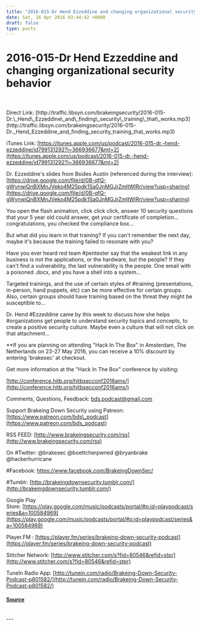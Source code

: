 ```yaml
---
title: "2016-015-Dr Hend Ezzeddine and changing organizational security behavior"
date: Sat, 16 Apr 2016 03:44:42 +0000
draft: false
type: posts
---
```

# 2016-015-Dr Hend Ezzeddine and changing organizational security behavior

<br/>

<br/>
Direct Link: [http://traffic.libsyn.com/brakeingsecurity/2016-015-Dr.\_Hend\_Ezzeddine\_and\_finding\_security\_training\_that\_works.mp3](http://traffic.libsyn.com/brakeingsecurity/2016-015-Dr._Hend_Ezzeddine_and_finding_security_training_that_works.mp3)

iTunes Link: [https://itunes.apple.com/us/podcast/2016-015-dr.-hend-ezzeddine/id799131292?i=366936677&mt=2](https://itunes.apple.com/us/podcast/2016-015-dr.-hend-ezzeddine/id799131292?i=366936677&mt=2)

Dr. Ezzeddine's slides from Bsides Austin (referenced during the interview): [https://drive.google.com/file/d/0B-qfQ-gWynwiQnBXMnJVeko4M25pdk1Sa0JnMGJrZmltWlRr/view?usp=sharing](https://drive.google.com/file/d/0B-qfQ-gWynwiQnBXMnJVeko4M25pdk1Sa0JnMGJrZmltWlRr/view?usp=sharing)

You open the flash animation, click click click, answer 10 security questions that your 5 year old could answer, get your certificate of completion... congratulations, you checked the compliance box...

But what did you learn in that training? If you can't remember the next day, maybe it's because the training failed to resonate with you?

Have you ever heard red team #pentester say that the weakest link in any business is not the applications, or the hardware, but the people? If they can't find a vulnerability, the last vulnerability is the people. One email with a poisoned .docx, and you have a shell into a system...

Targeted trainings, and the use of certain styles of #training (presentations, in-person, hand puppets, etc) can be more effective for certain groups. Also, certain groups should have training based on the threat they might be susceptible to...

Dr. Hend #Ezzeddine came by this week to discuss how she helps #organizations get people to understand security topics and concepts, to create a positive security culture. Maybe even a culture that will not click on that attachment...

\*\*If you are planning on attending "Hack In The Box" in Amsterdam, The Netherlands on 23-27 May 2016, you can receive a 10% discount by entering 'brakesec' at checkout.

Get more information at the "Hack In The Box" conference by visiting:

[http://conference.hitb.org/hitbsecconf2016ams/](http://conference.hitb.org/hitbsecconf2016ams/)

Comments, Questions, Feedback: [bds.podcast@gmail.com](mailto:bds.podcast@gmail.com)

Support Brakeing Down Security using Patreon: [https://www.patreon.com/bds\_podcast](https://www.patreon.com/bds_podcast)

RSS FEED: [http://www.brakeingsecurity.com/rss](http://www.brakeingsecurity.com/rss)

On #Twitter: @brakesec @boettcherpwned @bryanbrake @hackerhurricane

#Facebook: https://www.facebook.com/BrakeingDownSec/

#Tumblr: [http://brakeingdownsecurity.tumblr.com/](http://brakeingdownsecurity.tumblr.com/)

Google Play Store: [https://play.google.com/music/podcasts/portal/#p:id=playpodcast/series&a=100584969](https://play.google.com/music/podcasts/portal/#p:id=playpodcast/series&a=100584969)

Player.FM : [https://player.fm/series/brakeing-down-security-podcast](https://player.fm/series/brakeing-down-security-podcast)

Stitcher Network: [http://www.stitcher.com/s?fid=80546&refid=stpr](http://www.stitcher.com/s?fid=80546&refid=stpr)

TuneIn Radio App: [http://tunein.com/radio/Brakeing-Down-Security-Podcast-p801582/](http://tunein.com/radio/Brakeing-Down-Security-Podcast-p801582/)

#### [Source](http://brakeingsecurity.com/2016-015-dr-hend-ezzeddine-and-changing-organizational-security-behavior)

<br/>
---
